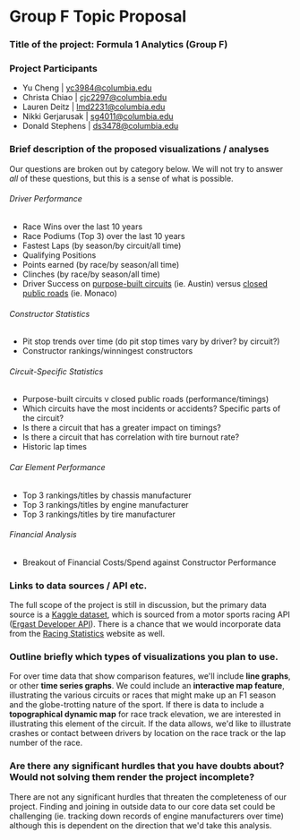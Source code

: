 # Group F Topic Proposal
### Title of the project:  Formula 1 Analytics (Group F)

### Project Participants
- Yu Cheng | yc3984@columbia.edu
- Christa Chiao | cjc2297@columbia.edu
- Lauren Deitz | lmd2231@columbia.edu
- Nikki Gerjarusak | sg4011@columbia.edu
- Donald Stephens | ds3478@columbia.edu

### Brief description of the proposed visualizations / analyses
Our questions are broken out by category below. We will not try to answer *all* of these questions, but this is a sense of what is possible.

###### Driver Performance 
- Race Wins over the last 10 years
- Race Podiums (Top 3) over the last 10 years
- Fastest Laps (by season/by circuit/all time)
- Qualifying Positions
- Points earned (by race/by season/all time)
- Clinches (by race/by season/all time)
- Driver Success on [purpose-built circuits](https://en.wikipedia.org/wiki/List_of_Formula_One_circuits) (ie. Austin) versus [closed public roads](https://en.wikipedia.org/wiki/Street_circuit) (ie. Monaco)

###### Constructor Statistics
- Pit stop trends over time (do pit stop times vary by driver? by circuit?)
- Constructor rankings/winningest constructors

###### Circuit-Specific Statistics
- Purpose-built circuits v closed public roads (performance/timings)
- Which circuits have the most incidents or accidents? Specific parts of the circuit?
- Is there a circuit that has a greater impact on timings?
- Is there a circuit that has correlation with tire burnout rate?
- Historic lap times 

###### Car Element Performance
- Top 3 rankings/titles by chassis manufacturer
- Top 3 rankings/titles by engine manufacturer
- Top 3 rankings/titles by tire manufacturer

######   Financial Analysis
- Breakout of Financial Costs/Spend against Constructor Performance

### Links to data sources / API etc.
The full scope of the project is still in discussion, but the primary data source is a [Kaggle dataset](https://www.kaggle.com/rohanrao/formula-1-world-championship-1950-2020), which is sourced from a motor sports racing API ([Ergast Developer API](http://ergast.com/mrd/)). There is a chance that we would incorporate data from the [Racing Statistics](https://www.racing-statistics.com/en) website as well.

### Outline briefly which types of visualizations you plan to use.
For over time data that show comparison features, we'll include **line graphs**, or other **time series graphs**. We could include an **interactive map feature**, illustrating the various circuits or races that might make up an F1 season and the globe-trotting nature of the sport. If there is data to include a **topographical dynamic map** for race track elevation, we are interested in illustrating this element of the circuit. If the data allows, we'd like to illustrate crashes or contact between drivers by location on the race track or the lap number of the race. 

### Are there any significant hurdles that you have doubts about? Would not solving them render the project incomplete?
There are not any significant hurdles that threaten the completeness of our project.  Finding and joining in outside data to our core data set could be challenging (ie. tracking down records of engine manufacturers over time) although this is dependent on the direction that we'd take this analysis.